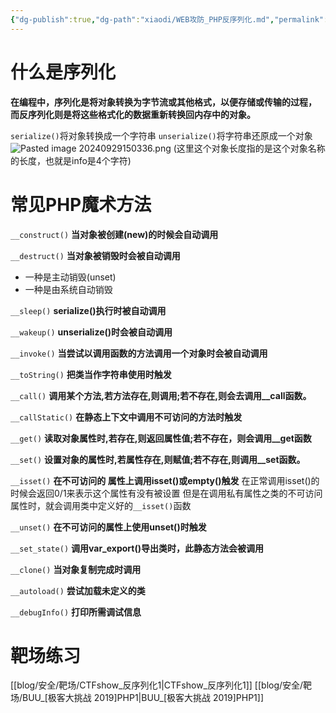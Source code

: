 ```yaml
---
{"dg-publish":true,"dg-path":"xiaodi/WEB攻防_PHP反序列化.md","permalink":"/xiaodi/WEB攻防_PHP反序列化/","title":"WEB攻防_PHP反序列化"}
---
```


# 什么是序列化
**在编程中，序列化是将对象转换为字节流或其他格式，以便存储或传输的过程，**
**而反序列化则是将这些格式化的数据重新转换回内存中的对象。**

`serialize()`将对象转换成一个字符串
`unserialize()`将字符串还原成一个对象
![Pasted image 20240929150336.png](/img/user/picture/Pasted%20image%2020240929150336.png)
(这里这个对象长度指的是这个对象名称的长度，也就是info是4个字符)


# 常见PHP魔术方法

 `__construct()`
**当对象被创建(new)的时候会自动调用**

`__destruct()`
**当对象被销毁时会被自动调用**
+ 一种是主动销毁(unset)
+ 一种是由系统自动销毁

`__sleep()`
**serialize()执行时被自动调用**

`__wakeup()`
**unserialize()时会被自动调用**

`__invoke()`
**当尝试以调用函数的方法调用一个对象时会被自动调用**

`__toString()`
**把类当作字符串使用时触发**

`__call()`
**调用某个方法,若方法存在,则调用;若不存在,则会去调用__call函数。**

`__callStatic()`
**在静态上下文中调用不可访问的方法时触发**
 
`__get()`
**读取对象属性时,若存在,则返回属性值;若不存在，则会调用__get函数**

`__set()` 
**设置对象的属性时,若属性存在,则赋值;若不存在,则调用__set函数。**

`__isset()`
**在不可访问的 属性上调用isset()或empty()触发**
在正常调用isset()的时候会返回0/1来表示这个属性有没有被设置
但是在调用私有属性之类的不可访问属性时，就会调用类中定义好的`__isset()`函数

`__unset()`
**在不可访问的属性上使用unset()时触发**

`__set_state()`
**调用var_export()导出类时，此静态方法会被调用**

`__clone()`
**当对象复制完成时调用**

`__autoload()`
**尝试加载未定义的类**

`__debugInfo()`
**打印所需调试信息**


# 靶场练习

[[blog/安全/靶场/CTFshow_反序列化1\|CTFshow_反序列化1]]
[[blog/安全/靶场/BUU_[极客大挑战 2019]PHP1\|BUU_[极客大挑战 2019]PHP1]]
